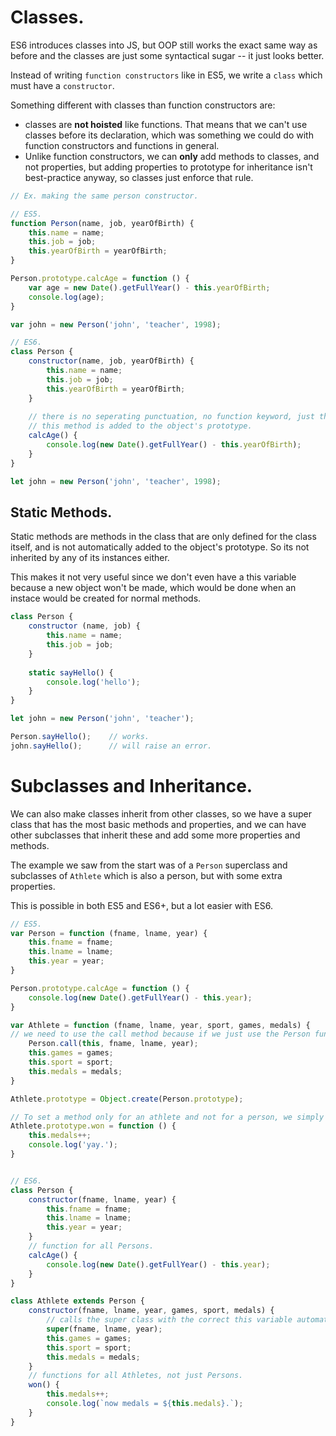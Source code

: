 # Classes.

ES6 introduces classes into JS, but OOP still works the exact same way as before and the classes are just some syntactical sugar -- it just looks better.

Instead of writing `function constructors` like in ES5, we write a `class` which must have a `constructor`.

Something different with classes than function constructors are:

*   classes are **not hoisted** like functions. That means that we can't use classes before its declaration, which was something we could do with function constructors and functions in general.
*   Unlike function constructors, we can **only** add methods to classes, and not properties, but adding properties to prototype for inheritance isn't best-practice anyway, so classes just enforce that rule.

```js
// Ex. making the same person constructor.

// ES5.
function Person(name, job, yearOfBirth) {
    this.name = name;
    this.job = job;
    this.yearOfBirth = yearOfBirth;
}

Person.prototype.calcAge = function () {
    var age = new Date().getFullYear() - this.yearOfBirth;
    console.log(age);
}

var john = new Person('john', 'teacher', 1998);

// ES6.
class Person {
    constructor(name, job, yearOfBirth) {
        this.name = name;
        this.job = job;
        this.yearOfBirth = yearOfBirth;
    }
    
    // there is no seperating punctuation, no function keyword, just the definition.
    // this method is added to the object's prototype.
    calcAge() {
        console.log(new Date().getFullYear() - this.yearOfBirth);
    }
}

let john = new Person('john', 'teacher', 1998);
```





## Static Methods.

Static methods are methods in the class that are only defined for the class itself, and is not automatically added to the object's prototype. So its not inherited by any of its instances either. 

This makes it not very useful since we don't even have a this variable because a new object won't be made, which would be done when an instace would be created for normal methods.

```js
class Person {
    constructor (name, job) {
        this.name = name;
        this.job = job;
    }
    
    static sayHello() {
        console.log('hello');
    }
}

let john = new Person('john', 'teacher');

Person.sayHello();    // works.
john.sayHello();      // will raise an error.
```





# Subclasses and Inheritance.

We can also make classes inherit from other classes, so we have a super class that has the most basic methods and properties, and we can have other subclasses that inherit these and add some more properties and methods.

The example we saw from the start was of a `Person` superclass and subclasses of `Athlete` which is also a person, but with some extra properties.

This is possible in both ES5 and ES6+, but a lot easier with ES6.

```js
// ES5.
var Person = function (fname, lname, year) {
    this.fname = fname;
    this.lname = lname;
    this.year = year;
}

Person.prototype.calcAge = function () {
    console.log(new Date().getFullYear() - this.year);
}

var Athlete = function (fname, lname, year, sport, games, medals) {
// we need to use the call method because if we just use the Person function, it will create a new execution context which has its own this variable, and set that object's fname, lname, etc.
    Person.call(this, fname, lname, year);
    this.games = games;
    this.sport = sport;
    this.medals = medals;
}

Athlete.prototype = Object.create(Person.prototype);

// To set a method only for an athlete and not for a person, we simply add to the athlete's prototype.
Athlete.prototype.won = function () {
    this.medals++;
    console.log('yay.');
}


// ES6.
class Person {
    constructor(fname, lname, year) {
        this.fname = fname;
        this.lname = lname;
        this.year = year;
    }
	// function for all Persons.
    calcAge() {
        console.log(new Date().getFullYear() - this.year);
    }
}

class Athlete extends Person {
    constructor(fname, lname, year, games, sport, medals) {
        // calls the super class with the correct this variable automatically.
        super(fname, lname, year);
        this.games = games;
        this.sport = sport;
        this.medals = medals;
    }
	// functions for all Athletes, not just Persons.
    won() {
        this.medals++;
        console.log(`now medals = ${this.medals}.`);
    }
}
```

